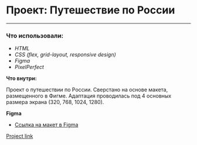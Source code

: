 # Проект: Путешествие по России
-------------------------------

### Что использовали:
* _HTML_
* *CSS (flex, grid-layout, responsive design)*
* _Figma_
* _PixelPerfect_

**Что внутри:**

Проект о путешествии по России.
Сверстано на основе макета, размещенного в Фигме. Адаптация проводилась под 4 основных размера экрана (320, 768, 1024, 1280).

**Figma**

* [Ссылка на макет в Figma](https://www.figma.com/file/5S2WSbEFL6awjVWJ0NWL8Q/Sprint-3_-Russia-_-desktop-mobile?node-id=28503%3A0 "Figma: Путешествие по России")

[Project link](https://romanmitaki.github.io/russian-travel-mitaki/index.html "Путешествие по России (Р. Митаки)")
